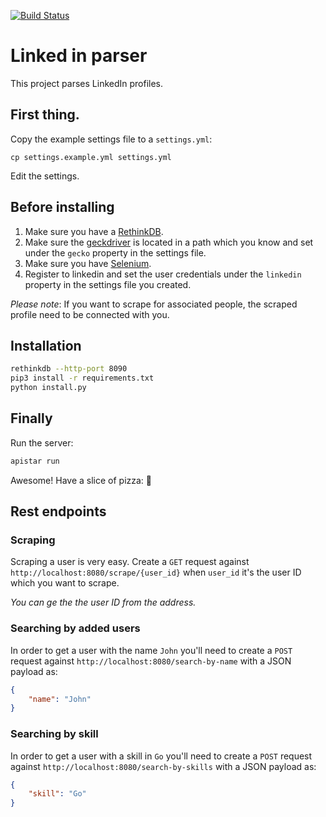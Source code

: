 [![Build Status](https://travis-ci.org/RoySegall/linkedin-python-parser.svg?branch=master)](https://travis-ci.org/RoySegall/linkedin-python-parser)

# Linked in parser

This project parses LinkedIn profiles.

## First thing.
Copy the example settings file to a `settings.yml`:

`cp settings.example.yml settings.yml`

Edit the settings.

## Before installing

1. Make sure you have a [RethinkDB](https://www.rethinkdb.com).
2. Make sure the [geckdriver](https://github.com/mozilla/geckodriver)
is located in a path which you know and set under the `gecko` property
in the settings file.
3. Make sure you have [Selenium](http://www.seleniumhq.org/).
4. Register to linkedin and set the user credentials under the
`linkedin` property in the settings file you created.

*Please note*: If you want to scrape for associated people, the scraped
profile need to be connected with you.

## Installation
```bash
rethinkdb --http-port 8090
pip3 install -r requirements.txt
python install.py
```

## Finally
Run the server:
```bash
apistar run
```

Awesome! Have a slice of pizza: :pizza:

## Rest endpoints

### Scraping
Scraping a user is very easy. Create a `GET` request against
`http://localhost:8080/scrape/{user_id}` when `user_id` it's the user
ID which you want to scrape.

*You can ge the the user ID from the address.*

### Searching by added users
In order to get a user with the name `John` you'll need to create a
`POST` request against `http://localhost:8080/search-by-name` with a
JSON payload as:
```json
{
    "name": "John"
}
```

### Searching by skill
In order to get a user with a skill in `Go` you'll need to create a
`POST` request against `http://localhost:8080/search-by-skills` with a
JSON payload as:
```json
{
    "skill": "Go"
}
```
